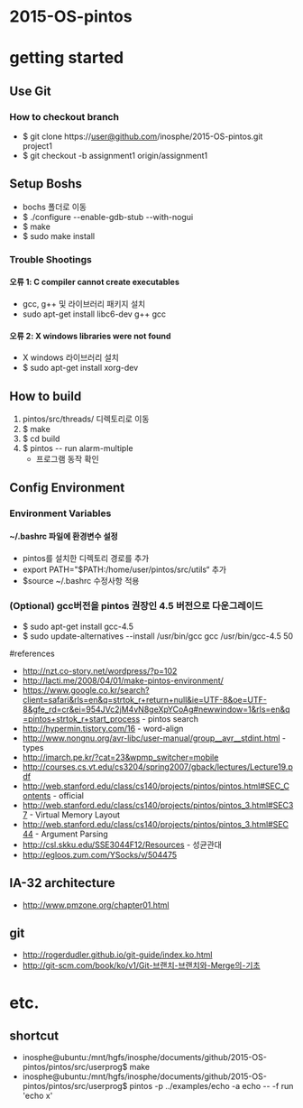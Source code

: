 # 2015-OS-pintos

# getting started

## Use Git
### How to checkout branch
* $ git clone https://user@github.com/inosphe/2015-OS-pintos.git project1
* $ git checkout -b assignment1 origin/assignment1

## Setup Boshs
* bochs 폴더로 이동
* $ ./configure --enable-gdb-stub --with-nogui
* $ make
* $ sudo make install

### Trouble Shootings

#### 오류 1: C compiler cannot create executables
* gcc, g++ 및 라이브러리 패키지 설치
* sudo apt-get install libc6-dev g++ gcc

#### 오류 2: X windows libraries were not found 
* X windows 라이브러리 설치
* $ sudo apt-get install xorg-dev

## How to build
1. pintos/src/threads/ 디렉토리로 이동
2. $ make
3. $ cd build
4. $ pintos -- run alarm-multiple 
	* 프로그램 동작 확인

## Config Environment

### Environment Variables

#### ~/.bashrc 파일에 환경변수 설정
* pintos를 설치한 디렉토리 경로를 추가
* export PATH="$PATH:/home/user/pintos/src/utils“ 추가
* $source ~/.bashrc 수정사항 적용

### (Optional) gcc버전을 pintos 권장인 4.5 버전으로 다운그레이드
* $ sudo apt-get install gcc-4.5
* $ sudo update-alternatives --install /usr/bin/gcc gcc /usr/bin/gcc-4.5 50


#references
* http://nzt.co-story.net/wordpress/?p=102
* http://lacti.me/2008/04/01/make-pintos-environment/
* https://www.google.co.kr/search?client=safari&rls=en&q=strtok_r+return+null&ie=UTF-8&oe=UTF-8&gfe_rd=cr&ei=954JVc2jM4vN8geXpYCoAg#newwindow=1&rls=en&q=pintos+strtok_r+start_process	- pintos search
* http://hypermin.tistory.com/16	- word-align
* http://www.nongnu.org/avr-libc/user-manual/group__avr__stdint.html - types
* http://imarch.pe.kr/?cat=23&wpmp_switcher=mobile
* http://courses.cs.vt.edu/cs3204/spring2007/gback/lectures/Lecture19.pdf
* http://web.stanford.edu/class/cs140/projects/pintos/pintos.html#SEC_Contents - official
* http://web.stanford.edu/class/cs140/projects/pintos/pintos_3.html#SEC37 - Virtual Memory Layout
* http://web.stanford.edu/class/cs140/projects/pintos/pintos_3.html#SEC44 - Argument Parsing
* http://csl.skku.edu/SSE3044F12/Resources - 성균관대
* http://egloos.zum.com/YSocks/v/504475

## IA-32 architecture
* http://www.pmzone.org/chapter01.html


## git

* http://rogerdudler.github.io/git-guide/index.ko.html
* http://git-scm.com/book/ko/v1/Git-브랜치-브랜치와-Merge의-기초

# etc.

## shortcut
* inosphe@ubuntu:/mnt/hgfs/inosphe/documents/github/2015-OS-pintos/pintos/src/userprog$ make
* inosphe@ubuntu:/mnt/hgfs/inosphe/documents/github/2015-OS-pintos/pintos/src/userprog$ pintos -p ../examples/echo -a echo -- -f run 'echo x'